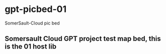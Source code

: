 # gpt-picbed-01
SomerSault-Cloud pic bed
## Somersault Cloud GPT project test map bed, this is the 01 host lib
